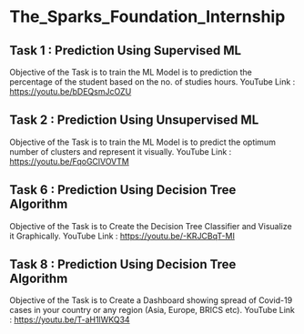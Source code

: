 # The_Sparks_Foundation_Internship

## Task 1 : Prediction Using Supervised ML
Objective of the Task is to train the ML Model is to prediction the percentage of the student based on the no. of studies hours.
YouTube Link : https://youtu.be/bDEQsmJcOZU
## Task 2 : Prediction Using Unsupervised ML
Objective of the Task is to train the ML Model is to predict the optimum number of clusters and represent it visually.
YouTube Link : https://youtu.be/FqoGClVOVTM
## Task 6 : Prediction Using Decision Tree Algorithm
Objective of the Task is to Create the Decision Tree Classifier and Visualize it Graphically.
YouTube Link : https://youtu.be/-KRJCBqT-MI
## Task 8 : Prediction Using Decision Tree Algorithm
Objective of the Task is to Create a Dashboard showing spread of Covid-19 cases in your country or any region (Asia, Europe, BRICS etc).
YouTube Link : https://youtu.be/T-aH1lWKQ34
